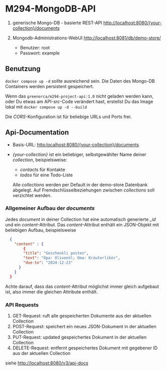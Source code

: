 # M294-MongoDB-API

1. generische Mongo-DB - basierte REST-API <http://localhost:8080/{your-collection}/documents>
2. Mongodb-Administrations-WebUI <http://localhost:8081/db/demo-store/>

    * Benutzer: root
    * Passwort: example

## Benutzung

`docker compose up -d` sollte ausreichend sein. Die Daten des Mongo-DB Containers werden persistent gespeichert.

Wenn das `greenorca/m294-project-api:1.0` nicht geladen werden kann, oder Du etwas am API-*src*-Code verändert hast, erstellst Du das Image lokal mit `docker compose up -d --build`

Die *CORS*-Konfiguration ist für beliebige URLs und Ports frei.

## Api-Documentation

* Basis-URL: <http:localhost:8080/{your-collection}/documents>
* *{your-collection}* ist ein beliebiger, selbstgewählter Name deiner *collection*, beispielsweise:

  * *contacts* für Kontakte
  * *todos* für eine Todo-Liste

  Alle *collections* werden per Default in der demo-store Datenbank abgelegt. Auf Fremdschlüsselbeziehungen zwischen *collections* soll verzichtet werden.

### Allgemeiner Aufbau der *documents*

Jedes *document* in deiner Collection hat eine automatisch generierte *_id* und ein *content*-Attribut. Das *content*-Attribut enthält ein JSON-Objekt mit beliebigen Aufbau, beispielsweise

```json
  {
    "content" : {
        {
        "title": "Geschenkli posten",
        "text": "Opa: Olivenöl; Oma: Kräuterlikör",
        "due-to": "2024-12-23"
      }
    }
  }
```

Achte darauf, dass das *content*-Attribut möglichst immer gleich aufgebaut ist, also immer die gleichen Attribute enthält.

### API Requests

1. GET-Request: ruft alle gespeicherten Dokumente aus der aktuellen Collection
2. POST-Request: speichert ein neues JSON-Dokument in der aktuellen Collection
3. PUT-Request: updated gespeichertes Dokument in der aktuellen Collection
4. DELETE-Request: entfernt gespeichertes Dokument mit gegebener ID aus der aktuellen Collection

siehe <http://localhost:8080/v3/api-docs>

